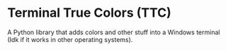 # Terminal True Colors (TTC)

A Python library that adds colors and other stuff into a Windows terminal (Idk if it works in other operating systems).